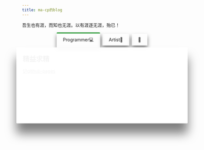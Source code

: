```yaml
---
title: ma-cp的blog
---
```


吾生也有涯，而知也无涯。以有涯逐无涯，殆已！

<!-- 如果要添加新的一个标签，搜索关键字“添加新标签”，并按照搜索到的注释去更改 -->

<body>
<div class="warpper">
  <input class="radio" id="one" name="group" type="radio" checked>
  <input class="radio" id="two" name="group" type="radio">
  <input class="radio" id="three" name="group" type="radio">
<!-- 添加新标签：复制这两行模板，选择其中一个进行更改 -->
<!-- <input class="radio" id="{}" name="group" type="radio"> -->

  <div class="tabs">
  <label class="tab" id="one-tab" for="one">Programmer💻</label>
  <label class="tab" id="two-tab" for="two">Artist🎨</label>
  <label class="tab" id="three-tab" for="three">🤔</label>
  <!-- 添加新标签：复制这两行模板，选择其中一个进行更改 -->
<!-- <label class="tab" id="{}-tab" for="{}">新标签的标题</label> -->
    </div>
  <div class="panels">
  <div class="panel" id="one-panel">
    <div class="panel-title">精益求精</div>
    <p><a href="https://telegra.ph/%E8%AE%B0github-pages-02-17">记github-pages</a></p>
  </div>
  <div class="panel" id="two-panel">
    <div class="panel-title">虽有智慧，不如乘势。</div>
    <p></p>
  </div>
  <div class="panel" id="three-panel">
    <div class="panel-title">难免有些感想</div>
    <p></p>
  </div>
  <!-- 添加新标签：复制这两行模板，选择其中一个进行更改 -->
<!--
  <div class="panel" id="{}-panel">
    <div class="panel-title">新标签的内容标题</div>
    <p>内容</p>
  </div>
 -->

  </div>
</div>
</body>

<style>
    .warpper{
      display:flex;
      flex-direction: column;
      align-items: center;
    }
    .tab{
      cursor: pointer;
      padding:10px 20px;
      margin:0px 2px;
      display:inline-block;
      border-radius:3px 3px 0px 0px;
      box-shadow: 0 0.5rem 0.8rem #00000080;
    }
    .panels{
      background:#fffffff6;
      box-shadow: 0 2rem 2rem #00000080;
      min-height:200px;
      width:100%;
      max-width:500px;
      border-radius:3px;
      overflow:hidden;
      padding:20px;
    }
    .panel{
      display:none;
      animation: fadein .8s;
    }
    @keyframes fadein {
        from {
            opacity:0;
        }
        to {
            opacity:1;
        }
    }
    .panel-title{
      font-size:1.5em;
      font-weight:bold
    }
    .radio{
      display:none;
    }

/* 添加新标签：复制这两行模板，选择其中一个进行更改 */
/*
    #{}:checked ~ .panels #{}-panel,
*/
    #one:checked ~ .panels #one-panel,
    #two:checked ~ .panels #two-panel,
    #three:checked ~ .panels #three-panel{
      display:block
    }

/* 添加新标签：复制这两行模板，选择其中一个进行更改 */
/*
    #{}:checked ~ .tabs #{}-tab,
*/
    #one:checked ~ .tabs #one-tab,
    #two:checked ~ .tabs #two-tab,
    #three:checked ~ .tabs #three-tab{
      border-top: 3px solid #0b8b19;
    }
</style>